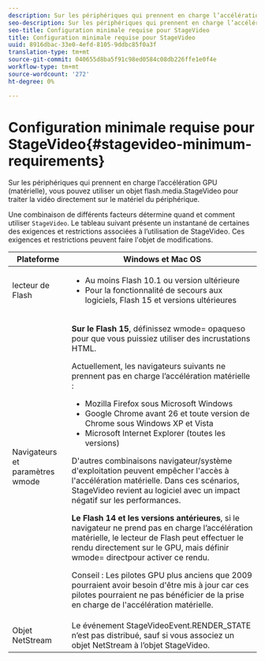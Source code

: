 ```yaml
---
description: Sur les périphériques qui prennent en charge l’accélération GPU (matérielle), vous pouvez utiliser un objet flash.media.StageVideo pour traiter la vidéo directement sur le matériel du périphérique.
seo-description: Sur les périphériques qui prennent en charge l’accélération GPU (matérielle), vous pouvez utiliser un objet flash.media.StageVideo pour traiter la vidéo directement sur le matériel du périphérique.
seo-title: Configuration minimale requise pour StageVideo
title: Configuration minimale requise pour StageVideo
uuid: 8916dbac-33e0-4efd-8105-9ddbc85f0a3f
translation-type: tm+mt
source-git-commit: 040655d8ba5f91c98ed0584c08db226ffe1e0f4e
workflow-type: tm+mt
source-wordcount: '272'
ht-degree: 0%

---
```



# Configuration minimale requise pour StageVideo{#stagevideo-minimum-requirements}

Sur les périphériques qui prennent en charge l’accélération GPU (matérielle), vous pouvez utiliser un objet flash.media.StageVideo pour traiter la vidéo directement sur le matériel du périphérique.

<!--<a id="section_64DDAA8DB215493E8A7CA6636819D350"></a>-->

Une combinaison de différents facteurs détermine quand et comment utiliser `StageVideo`. Le tableau suivant présente un instantané de certaines des exigences et restrictions associées à l’utilisation de StageVideo. Ces exigences et restrictions peuvent faire l&#39;objet de modifications.

<table id="table_882F4462A5AE47E28A60A39D112164A7"> 
 <thead> 
  <tr> 
   <th colname="col1" class="entry"> Plateforme </th> 
   <th colname="col2" class="entry"> Windows et Mac OS </th> 
  </tr>
 </thead>
 <tbody> 
  <tr> 
   <td colname="col1"> lecteur de Flash </td> 
   <td colname="col2"> 
    <ul id="ul_s42_lm2_jp"> 
     <li id="li_308FA9EC206B437A9EE04C29F9480B73">Au moins Flash 10.1 ou version ultérieure </li> 
     <li id="li_5898EDB0D12A43389076BCC7F4A27A0A">Pour la fonctionnalité de secours aux logiciels, Flash 15 et versions ultérieures </li> 
    </ul> </td> 
  </tr> 
  <tr> 
   <td colname="col1">Navigateurs et paramètres <span class="codeph"> wmode</span> </td> 
   <td colname="col2"> <p><b>Sur le Flash 15</b>, définissez  <span class="codeph"> wmode=</span> opaqueso pour que vous puissiez utiliser des incrustations HTML. </p> <p>Actuellement, les navigateurs suivants ne prennent pas en charge l’accélération matérielle : 
     <ul id="ul_frv_ykf_jp"> 
      <li id="li_3D407A61FEE042A9B85A6EFACA6D7719">Mozilla Firefox sous Microsoft Windows </li> 
      <li id="li_39B85AC352564DA8B86EA826638F1F4B">Google Chrome avant 26 et toute version de Chrome sous Windows XP et Vista </li> 
      <li id="li_0042BA6070C849E6B7C4B4BF4333F712">Microsoft Internet Explorer (toutes les versions) </li> 
     </ul>D'autres combinaisons navigateur/système d'exploitation peuvent empêcher l'accès à l'accélération matérielle. Dans ces scénarios, <span class="codeph"> StageVideo</span> revient au logiciel avec un impact négatif sur les performances. </p> <p><b>Le Flash 14 et les versions antérieures</b>, si le navigateur ne prend pas en charge l’accélération matérielle, le lecteur de Flash peut effectuer le rendu directement sur le GPU, mais définir  <span class="codeph"> wmode=</span> directpour activer ce rendu. <p>Conseil :  Les pilotes GPU plus anciens que 2009 pourraient avoir besoin d'être mis à jour car ces pilotes pourraient ne pas bénéficier de la prise en charge de l'accélération matérielle. </p> </p> </td> 
  </tr> 
  <tr> 
   <td colname="col1"> Objet NetStream </td> 
   <td colname="col2">Le événement <span class="codeph"> StageVideoEvent.RENDER_STATE</span> n’est pas distribué, sauf si vous associez un objet <span class="codeph"> NetStream</span> à l’objet <span class="codeph"> StageVideo</span>. </td> 
  </tr> 
 </tbody> 
</table>

